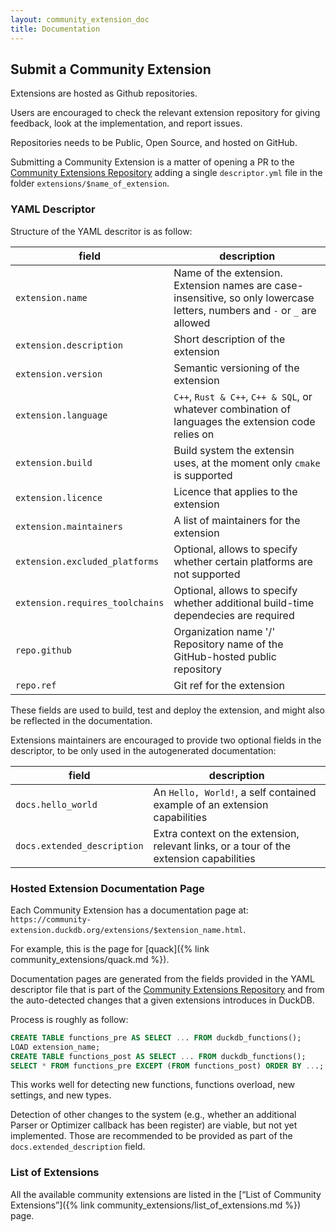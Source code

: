 ```yaml
---
layout: community_extension_doc
title: Documentation
---
```


## Submit a Community Extension

Extensions are hosted as Github repositories.

Users are encouraged to check the relevant extension repository for giving feedback, look at the implementation, and report issues.

Repositories needs to be Public, Open Source, and hosted on GitHub.

Submitting a Community Extension is a matter of opening a PR to the [Community Extensions Repository](https://github.com/duckdb/community-extensions) adding a single `descriptor.yml` file in the folder `extensions/$name_of_extension`.

### YAML Descriptor

Structure of the YAML descritor is as follow:

| field | description |
|--|--|
| `extension.name` | Name of the extension. Extension names are case-insensitive, so only lowercase letters, numbers and `-` or `_` are allowed |
| `extension.description` | Short description of the extension |
| `extension.version` | Semantic versioning of the extension |
| `extension.language` | `C++`, `Rust & C++`, `C++ & SQL`, or whatever combination of languages the extension code relies on |
| `extension.build` | Build system the extensin uses, at the moment only `cmake` is supported |
| `extension.licence` | Licence that applies to the extension |
| `extension.maintainers` | A list of maintainers for the extension |
| `extension.excluded_platforms` | Optional, allows to specify whether certain platforms are not supported |
| `extension.requires_toolchains` | Optional, allows to specify whether additional build-time dependecies are required |
| `repo.github` | Organization name '/' Repository name  of the GitHub-hosted public repository |
| `repo.ref` | Git ref for the extension |

These fields are used to build, test and deploy the extension, and might also be reflected in the documentation.

Extensions maintainers are encouraged to provide two optional fields in the descriptor, to be only used in the autogenerated documentation:

| field | description |
|--|--|
| `docs.hello_world` | An `Hello, World!`, a self contained example of an extension capabilities |
| `docs.extended_description` | Extra context on the extension, relevant links, or a tour of the extension capabilities |

### Hosted Extension Documentation Page

Each Community Extension has a documentation page at: `https://community-extension.duckdb.org/extensions/$extension_name.html`.

For example, this is the page for [quack]({% link community_extensions/quack.md %}).

Documentation pages are generated from the fields provided in the YAML descriptor file that is part of the [Community Extensions Repository](https://github.com/duckdb/community-extensions) and from the auto-detected changes that a given extensions introduces in DuckDB.

Process is roughly as follow:

```sql
CREATE TABLE functions_pre AS SELECT ... FROM duckdb_functions();
LOAD extension_name;
CREATE TABLE functions_post AS SELECT ... FROM duckdb_functions();
SELECT * FROM functions_pre EXCEPT (FROM functions_post) ORDER BY ...;
```

This works well for detecting new functions, functions overload, new settings, and new types.

Detection of other changes to the system (e.g., whether an additional Parser or Optimizer callback has been register) are viable, but not yet implemented. Those are recommended to be provided as part of the `docs.extended_description` field.

### List of Extensions

All the available community extensions are listed in the [“List of Community Extensions”]({% link community_extensions/list_of_extensions.md %}) page.
